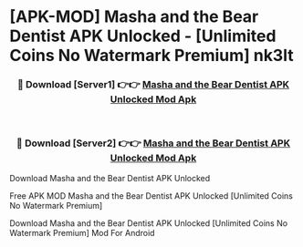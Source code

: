 # [APK-MOD] Masha and the Bear  Dentist APK Unlocked - [Unlimited Coins No Watermark Premium] nk3lt



<div align="center">
<h3>🔴 Download [Server1] 👉👉 <a href="https://momento.my/?title=Masha_and_the_Bear__Dentist_APK_Unlocked">Masha and the Bear  Dentist APK Unlocked Mod Apk</a></h3><br>

<h3>🔴 Download [Server2] 👉👉 <a href="https://momento.my/?title=Masha_and_the_Bear__Dentist_APK_Unlocked">Masha and the Bear  Dentist APK Unlocked Mod Apk</a></h3>
</div>



Download Masha and the Bear  Dentist APK Unlocked 

Free APK MOD Masha and the Bear  Dentist APK Unlocked [Unlimited Coins No Watermark Premium]

Download Masha and the Bear  Dentist APK Unlocked [Unlimited Coins No Watermark Premium] Mod For Android
